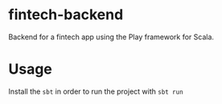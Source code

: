 # fintech-backend
Backend for a fintech app using the Play framework for Scala.

# Usage

Install the <code>sbt</code> in order to run the project with <code>sbt run</code>
